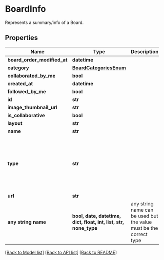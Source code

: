 # BoardInfo

Represents a summary/info of a Board.

## Properties
Name | Type | Description | Notes
------------ | ------------- | ------------- | -------------
**board_order_modified_at** | **datetime** |  | [optional] 
**category** | [**BoardCategoriesEnum**](BoardCategoriesEnum.md) |  | [optional] 
**collaborated_by_me** | **bool** |  | [optional] 
**created_at** | **datetime** |  | [optional] 
**followed_by_me** | **bool** |  | [optional] 
**id** | **str** |  | [optional] 
**image_thumbnail_url** | **str** |  | [optional] 
**is_collaborative** | **bool** |  | [optional] 
**layout** | **str** |  | [optional] 
**name** | **str** |  | [optional] 
**type** | **str** |  | [optional]  if omitted the server will use the default value of "board"
**url** | **str** |  | [optional] 
**any string name** | **bool, date, datetime, dict, float, int, list, str, none_type** | any string name can be used but the value must be the correct type | [optional]

[[Back to Model list]](../README.md#documentation-for-models) [[Back to API list]](../README.md#documentation-for-api-endpoints) [[Back to README]](../README.md)


